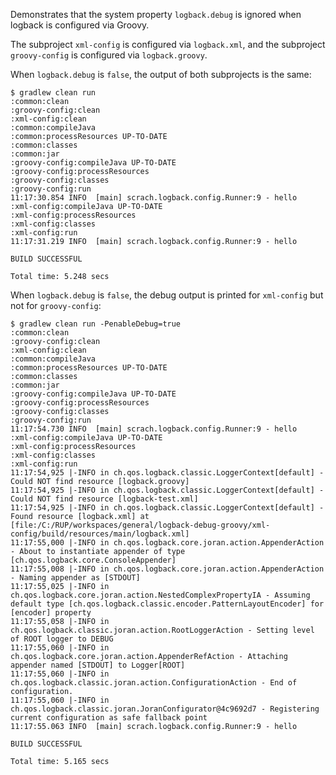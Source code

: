 Demonstrates that the system property `logback.debug` is ignored when logback is configured via Groovy.

The subproject `xml-config` is configured via `logback.xml`, and the subproject `groovy-config` is configured via `logback.groovy`.

When `logback.debug` is `false`, the output of both subprojects is the same:
```
$ gradlew clean run
:common:clean
:groovy-config:clean
:xml-config:clean
:common:compileJava
:common:processResources UP-TO-DATE
:common:classes
:common:jar
:groovy-config:compileJava UP-TO-DATE
:groovy-config:processResources
:groovy-config:classes
:groovy-config:run
11:17:30.854 INFO  [main] scrach.logback.config.Runner:9 - hello
:xml-config:compileJava UP-TO-DATE
:xml-config:processResources
:xml-config:classes
:xml-config:run
11:17:31.219 INFO  [main] scrach.logback.config.Runner:9 - hello

BUILD SUCCESSFUL

Total time: 5.248 secs
```

When `logback.debug` is `false`, the debug output is printed for `xml-config` but not for `groovy-config`:
```
$ gradlew clean run -PenableDebug=true
:common:clean
:groovy-config:clean
:xml-config:clean
:common:compileJava
:common:processResources UP-TO-DATE
:common:classes
:common:jar
:groovy-config:compileJava UP-TO-DATE
:groovy-config:processResources
:groovy-config:classes
:groovy-config:run
11:17:54.730 INFO  [main] scrach.logback.config.Runner:9 - hello
:xml-config:compileJava UP-TO-DATE
:xml-config:processResources
:xml-config:classes
:xml-config:run
11:17:54,925 |-INFO in ch.qos.logback.classic.LoggerContext[default] - Could NOT find resource [logback.groovy]
11:17:54,925 |-INFO in ch.qos.logback.classic.LoggerContext[default] - Could NOT find resource [logback-test.xml]
11:17:54,925 |-INFO in ch.qos.logback.classic.LoggerContext[default] - Found resource [logback.xml] at [file:/C:/RUP/workspaces/general/logback-debug-groovy/xml-config/build/resources/main/logback.xml]
11:17:55,000 |-INFO in ch.qos.logback.core.joran.action.AppenderAction - About to instantiate appender of type [ch.qos.logback.core.ConsoleAppender]
11:17:55,008 |-INFO in ch.qos.logback.core.joran.action.AppenderAction - Naming appender as [STDOUT]
11:17:55,025 |-INFO in ch.qos.logback.core.joran.action.NestedComplexPropertyIA - Assuming default type [ch.qos.logback.classic.encoder.PatternLayoutEncoder] for [encoder] property
11:17:55,058 |-INFO in ch.qos.logback.classic.joran.action.RootLoggerAction - Setting level of ROOT logger to DEBUG
11:17:55,060 |-INFO in ch.qos.logback.core.joran.action.AppenderRefAction - Attaching appender named [STDOUT] to Logger[ROOT]
11:17:55,060 |-INFO in ch.qos.logback.classic.joran.action.ConfigurationAction - End of configuration.
11:17:55,060 |-INFO in ch.qos.logback.classic.joran.JoranConfigurator@4c9692d7 - Registering current configuration as safe fallback point
11:17:55.063 INFO  [main] scrach.logback.config.Runner:9 - hello

BUILD SUCCESSFUL

Total time: 5.165 secs
```
